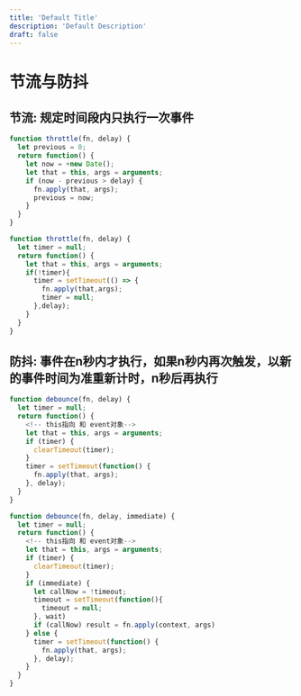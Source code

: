 ```yaml
---
title: 'Default Title'
description: 'Default Description'
draft: false
---
```


<!--
 * @Author: shawicx d35f3153@proton.me
 * @Date: 2024-06-23 11:53:22
 * @LastEditors: shawicx d35f3153@proton.me
 * @LastEditTime: 2025-08-09 09:44:55
 * @Description: 
-->
# 节流与防抖

## 节流: 规定时间段内只执行一次事件

```typescript
function throttle(fn, delay) {
  let previous = 0;
  return function() {
    let now = +new Date();
    let that = this, args = arguments;
    if (now - previous > delay) {
      fn.apply(that, args);
      previous = now;
    }
  }
}
```

```typescript
function throttle(fn, delay) {
  let timer = null;
  return function() {
    let that = this, args = arguments;
    if(!timer){
      timer = setTimeout(() => {
        fn.apply(that,args);
        timer = null;
      },delay);
    }
  }
}
```

## 防抖: 事件在n秒内才执行，如果n秒内再次触发，以新的事件时间为准重新计时，n秒后再执行

```typescript
function debounce(fn, delay) {
  let timer = null;
  return function() {
    <!-- this指向 和 event对象-->
    let that = this, args = arguments;
    if (timer) {
      clearTimeout(timer);
    }
    timer = setTimeout(function() {
      fn.apply(that, args);
    }, delay);
  }
}
```

``` typescript
function debounce(fn, delay, immediate) {
  let timer = null;
  return function() {
    <!-- this指向 和 event对象-->
    let that = this, args = arguments;
    if (timer) {
      clearTimeout(timer);
    }
    if (immediate) {
      let callNow = !timeout;
      timeout = setTimeout(function(){
        timeout = null;
      }, wait)
      if (callNow) result = fn.apply(context, args)
    } else {
      timer = setTimeout(function() {
        fn.apply(that, args);
      }, delay);
    }
  }
}
```
